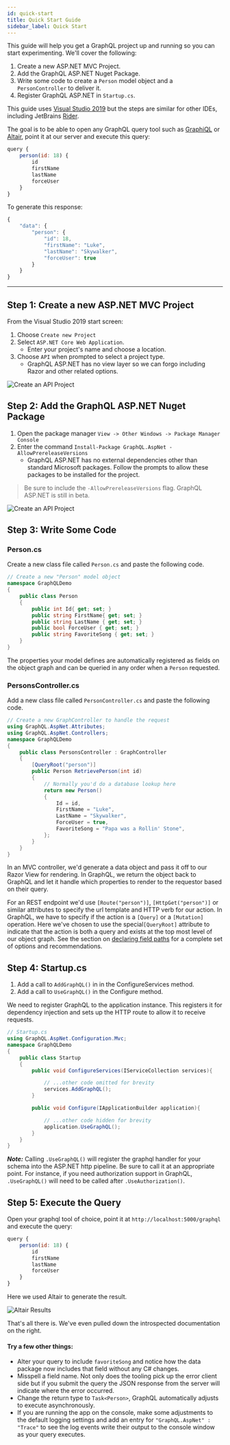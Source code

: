 ```yaml
---
id: quick-start
title: Quick Start Guide
sidebar_label: Quick Start
---
```


This guide will help you get a GraphQL project up and running so you can start experimenting. We'll cover the following:

1.  Create a new ASP.NET MVC Project.
2.  Add the GraphQL ASP.NET Nuget Package.
3.  Write some code to create a `Person` model object and a `PersonController` to deliver it.
4.  Register GraphQL ASP.NET in `Startup.cs`.

This guide uses [Visual Studio 2019](https://visualstudio.microsoft.com/) but the steps are similar for other IDEs, including JetBrains [Rider](https://www.jetbrains.com/rider/).

The goal is to be able to open any GraphQL query tool such as [GraphiQL](https://electronjs.org/apps/graphiql) or [Altair](https://altair.sirmuel.design/), point it at our server and execute this query:

```javascript
query {
    person(id: 18) {
        id
        firstName
        lastName
        forceUser
    }
}
```

To generate this response:

```javascript
{
    "data": {
        "person": {
            "id": 18,
            "firstName": "Luke",
            "lastName": "Skywalker",
            "forceUser": true
        }
    }
}
```

---

## Step 1: Create a new ASP.NET MVC Project

From the Visual Studio 2019 start screen:

1. Choose `Create new Project`
2. Select `ASP.NET Core Web Application`.
    - Enter your project's name and choose a location.
3. Choose `API` when prompted to select a project type.
    - GraphQL ASP.NET has no view layer so we can forgo including Razor and other related options.

![Create an API Project](assets/quick-start-1-choose-api.png)

## Step 2: Add the GraphQL ASP.NET Nuget Package

1. Open the package manager `View -> Other Windows -> Package Manager Console`
2. Enter the command `Install-Package GraphQL.AspNet -AllowPrereleaseVersions`
    - GraphQL ASP.NET has no external dependencies other than standard Microsoft packages. Follow the prompts to allow these packages to be installed for the project.
> Be sure to include the `-AllowPrereleaseVersions` flag. GraphQL ASP.NET is still in beta.

![Create an API Project](assets/quick-start-2-package-manager.png)

## Step 3: Write Some Code

### Person.cs

Create a new class file called `Person.cs` and paste the following code.

```cs
// Create a new "Person" model object
namespace GraphQLDemo
{
    public class Person
    {
        public int Id{ get; set; }
        public string FirstName{ get; set; }
        public string LastName { get; set; }
        public bool ForceUser { get; set; }
        public string FavoriteSong { get; set; }
    }
}
```

The properties your model defines are automatically registered as fields on the object graph and can be queried in any order when a `Person` requested.

### PersonsController.cs

Add a new class file called `PersonController.cs` and paste the following code.

```csharp
// Create a new GraphController to handle the request
using GraphQL.AspNet.Attributes;
using GraphQL.AspNet.Controllers;
namespace GraphQLDemo
{
    public class PersonsController : GraphController
    {
        [QueryRoot("person")]
        public Person RetrievePerson(int id)
        {
            // Normally you'd do a database lookup here
            return new Person()
            {
                Id = id,
                FirstName = "Luke",
                LastName = "Skywalker",
                ForceUser = true,
                FavoriteSong = "Papa was a Rollin' Stone",
            };
        }
    }
}
```

In an MVC controller, we'd generate a data object and pass it off to our Razor View for rendering. In GraphQL, we return the object back to GraphQL and let it handle which properties to render to the requestor based on their query.

For an REST endpoint we'd use `[Route("person")]`, `[HttpGet("person")]` or similar attributes to specify the url template and HTTP verb for our action. In GraphQL, we have to specify if the action is a `[Query]` or a `[Mutation]` operation. Here we've chosen to use the special`[QueryRoot]` attribute to indicate that the action is both a query and exists at the top most level of our object graph. See the section on [declaring field paths](../controllers/declaring-field-paths) for a complete set of options and recommendations.

## Step 4: Startup.cs

1. Add a call to `AddGraphQL()` in in the ConfigureServices method.
2. Add a call to `UseGraphQL()` in the Configure method.

We need to register GraphQL to the application instance. This registers it for dependency injection and sets up the HTTP route to allow it to receive requests.

```csharp
// Startup.cs
using GraphQL.AspNet.Configuration.Mvc;
namespace GraphQLDemo
{
    public class Startup
    {
        public void ConfigureServices(IServiceCollection services){

            // ...other code omitted for brevity
            services.AddGraphQL();
        }

        public void Configure(IApplicationBuilder application){

            // ...other code hidden for brevity
            application.UseGraphQL();
        }
    }
}
```

_**Note:**_ Calling `.UseGraphQL()` will register the graphql handler for your schema into the ASP.NET http pipeline. Be sure to call it at an appropriate point. For instance, if you need authorization support in GraphQL, `.UseGraphQL()` will need to be called after `.UseAuthorization()`.

## Step 5: Execute the Query

Open your graphql tool of choice, point it at `http://localhost:5000/graphql` and execute the query:

```javascript
query {
    person(id: 18) {
        id
        firstName
        lastName
        forceUser
    }
}
```

Here we used Altair to generate the result.

![Altair Results](assets/quick-start-5-altair-results.png)

That's all there is. We've even pulled down the introspected documentation on the right.

#### Try a few other things:

-   Alter your query to include `favoriteSong` and notice how the data package now includes that field without any C# changes.
-   Misspell a field name. Not only does the tooling pick up the error client side but if you submit the query the JSON response from the server will indicate where the error occurred.
-   Change the return type to `Task<Person>`, GraphQL automatically adjusts to execute asynchronously.
-   If you are running the app on the console, make some adjustments to the default logging settings and add an entry for `"GraphQL.AspNet" : "Trace"` to see the log events write their output to the console window as your query executes.
